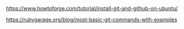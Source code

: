 https://www.howtoforge.com/tutorial/install-git-and-github-on-ubuntu/

https://rubygarage.org/blog/most-basic-git-commands-with-examples
